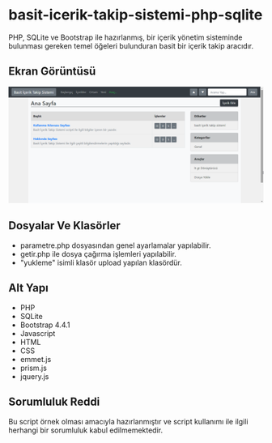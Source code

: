 # basit-icerik-takip-sistemi-php-sqlite
PHP, SQLite ve Bootstrap ile hazırlanmış, bir içerik yönetim sisteminde bulunması gereken temel öğeleri bulunduran basit bir içerik takip aracıdır.

## Ekran Görüntüsü
![Basit İçerik Takip Sistemi 1](/yonetim/screenshots/basit-icerik-takip-sistemi-1.png "Basit İçerik Takip Sistemi 1")

## Dosyalar Ve Klasörler
- parametre.php dosyasından genel ayarlamalar yapılabilir.
- getir.php ile dosya çağırma işlemleri yapılabilir.
- "yukleme" isimli klasör upload yapılan klasördür.

## Alt Yapı
- PHP
- SQLite
- Bootstrap 4.4.1
- Javascript
- HTML
- CSS
- emmet.js
- prism.js
- jquery.js

## Sorumluluk Reddi
Bu script örnek olması amacıyla hazırlanmıştır ve script kullanımı ile ilgili herhangi bir sorumluluk kabul edilmemektedir.
